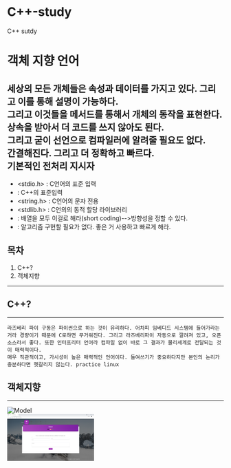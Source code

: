 # C++-study
C++ sutdy
# 객체 지향 언어
세상의 모든 개체들은 속성과 데이터를 가지고 있다. 그리고 이를 통해 설명이 가능하다.<br>
그리고 이것들을 메서드를 통해서 개체의 동작을 표현한다.<br>
상속을 받아서 더 코드를 쓰지 않아도 된다.<br> 그리고 굳이 선언으로 컴파일러에 알려줄 필요도 없다.<br>
간결해진다. 그리고 더 정확하고 빠르다.<br>
기본적인 전처리 지시자
--------------
* <stdio.h> : C언어의 표준 입력
* <iostream> : C++의 표준입력
* <string.h> : C언어의 문자 전용
* <stdlib.h> : C언의의 동적 할당 라이브러리
* <vector> : 배열을 모두 이걸로 해라(short coding)-->방향성을 정할 수 있다.
* <algorithm> : 알고리즘 구현할 필요가 없다. 좋은 거 사용하고 빠르게 해라.
  
## 목차 <br>
1. C++?
2. 객체지향
------------------
## C++?
--------------
~~~
라즈베리 파이 구동은 파이썬으로 하는 것이 유리하다. 어차피 임베디드 시스템에 들어가라는 거라 경량이기 때문에 C로하면 무거워진다. 그리고 라즈베리파이 자동으로 깔려져 있고, 오픈 소스라서 좋다. 또한 인터프리터 언어라 컴파일 없이 바로 그 결과가 물리세계로 전달되는 것이 매력적이다.
매우 직관적이고, 가시성이 높은 매력적인 언어이다. 들여쓰기가 중요하다지만 본인의 논리가 충분하다면 헷갈리지 않는다. practice linux
~~~
## 객체지향
------------
![Model](https://github.com/ochestra365/StudyAspNet21/tree/main/BasicMVCModel2/MyPortpolioWeb/Models "Model")<br>
<img src="https://github.com/ochestra365/StudyAspNet21/blob/main/BasicMVCModel2/MyPortpolioWeb/Image_for_Git_hub/%EC%BB%A8%ED%83%9D.png" width="40%" height="30%" ><br>
<br>
